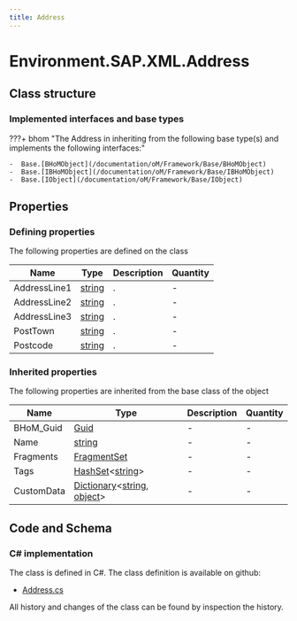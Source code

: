 ```yaml
---
title: Address
---
```


# Environment.SAP.XML.Address



## Class structure

### Implemented interfaces and base types

???+ bhom "The Address in inheriting from the following base type(s) and implements the following interfaces:"

    -  Base.[BHoMObject](/documentation/oM/Framework/Base/BHoMObject)
    -  Base.[IBHoMObject](/documentation/oM/Framework/Base/IBHoMObject)
    -  Base.[IObject](/documentation/oM/Framework/Base/IObject)


## Properties



### Defining properties

The following properties are defined on the class

| Name             | Type             | Description      | Quantity         |
|------------------|------------------|------------------|------------------|
| AddressLine1 | [string](https://learn.microsoft.com/en-us/dotnet/api/System.String?view=netstandard-2.0) | . | - |
| AddressLine2 | [string](https://learn.microsoft.com/en-us/dotnet/api/System.String?view=netstandard-2.0) | . | - |
| AddressLine3 | [string](https://learn.microsoft.com/en-us/dotnet/api/System.String?view=netstandard-2.0) | . | - |
| PostTown | [string](https://learn.microsoft.com/en-us/dotnet/api/System.String?view=netstandard-2.0) | . | - |
| Postcode | [string](https://learn.microsoft.com/en-us/dotnet/api/System.String?view=netstandard-2.0) | . | - |


### Inherited properties
The following properties are inherited from the base class of the object

| Name             | Type             | Description      | Quantity         |
|------------------|------------------|------------------|------------------|
| BHoM_Guid | [Guid](https://learn.microsoft.com/en-us/dotnet/api/System.Guid?view=netstandard-2.0) | - | - |
| Name | [string](https://learn.microsoft.com/en-us/dotnet/api/System.String?view=netstandard-2.0) | - | - |
| Fragments | [FragmentSet](/documentation/oM/Framework/Base/FragmentSet) | - | - |
| Tags | [HashSet](https://learn.microsoft.com/en-us/dotnet/api/System.Collections.Generic.HashSet-1?view=netstandard-2.0)&lt;[string](https://learn.microsoft.com/en-us/dotnet/api/System.String?view=netstandard-2.0)&gt; | - | - |
| CustomData | [Dictionary](https://learn.microsoft.com/en-us/dotnet/api/System.Collections.Generic.Dictionary-2?view=netstandard-2.0)&lt;[string](https://learn.microsoft.com/en-us/dotnet/api/System.String?view=netstandard-2.0), [object](https://learn.microsoft.com/en-us/dotnet/api/System.Object?view=netstandard-2.0)&gt; | - | - |


## Code and Schema

### C# implementation

The class is defined in C#. The class definition is available on github:

- [Address.cs](https://github.com/BHoM/SAP_Toolkit/blob/develop/SAP_oM/XML/Address.cs)

All history and changes of the class can be found by inspection the history.
